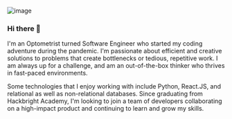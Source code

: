 ![image](https://user-images.githubusercontent.com/72065897/106050980-adaea280-609c-11eb-91e9-bbae972ae1eb.png)

### Hi there 👋

I'm an Optometrist turned Software Engineer who started my coding adventure during the pandemic. I'm passionate about efficient and creative solutions to problems that create bottlenecks or tedious, repetitive work. I am always up for a challenge, and am an out-of-the-box thinker who thrives in fast-paced environments. 

Some technologies that I enjoy working with include Python, React.JS, and relational as well as non-relational databases. Since graduating from Hackbright Academy, I'm looking to join a team of developers collaborating on a high-impact product and continuing to learn and grow my skills.

<!--
**jenny-jt/jenny-jt** is a ✨ _special_ ✨ repository because its `README.md` (this file) appears on your GitHub profile.

Here are some ideas to get you started:

- 🔭 I’m currently working on ...
- 🌱 I’m currently learning ...
- 👯 I’m looking to collaborate on ...
- 🤔 I’m looking for help with ...
- 💬 Ask me about ...
- 📫 How to reach me: ...
- 😄 Pronouns: ...
- ⚡ Fun fact: ...
-->
